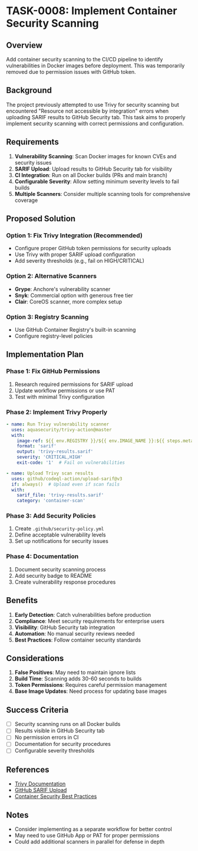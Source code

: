 # TASK-0008: Implement Container Security Scanning

## Overview

Add container security scanning to the CI/CD pipeline to identify vulnerabilities in Docker images before deployment. This was temporarily removed due to permission issues with GitHub token.

## Background

The project previously attempted to use Trivy for security scanning but encountered "Resource not accessible by integration" errors when uploading SARIF results to GitHub Security tab. This task aims to properly implement security scanning with correct permissions and configuration.

## Requirements

1. **Vulnerability Scanning**: Scan Docker images for known CVEs and security issues
2. **SARIF Upload**: Upload results to GitHub Security tab for visibility
3. **CI Integration**: Run on all Docker builds (PRs and main branch)
4. **Configurable Severity**: Allow setting minimum severity levels to fail builds
5. **Multiple Scanners**: Consider multiple scanning tools for comprehensive coverage

## Proposed Solution

### Option 1: Fix Trivy Integration (Recommended)
- Configure proper GitHub token permissions for security uploads
- Use Trivy with proper SARIF upload configuration
- Add severity thresholds (e.g., fail on HIGH/CRITICAL)

### Option 2: Alternative Scanners
- **Grype**: Anchore's vulnerability scanner
- **Snyk**: Commercial option with generous free tier
- **Clair**: CoreOS scanner, more complex setup

### Option 3: Registry Scanning
- Use GitHub Container Registry's built-in scanning
- Configure registry-level policies

## Implementation Plan

### Phase 1: Fix GitHub Permissions
1. Research required permissions for SARIF upload
2. Update workflow permissions or use PAT
3. Test with minimal Trivy configuration

### Phase 2: Implement Trivy Properly
```yaml
- name: Run Trivy vulnerability scanner
  uses: aquasecurity/trivy-action@master
  with:
    image-ref: ${{ env.REGISTRY }}/${{ env.IMAGE_NAME }}:${{ steps.meta.outputs.tags }}
    format: 'sarif'
    output: 'trivy-results.sarif'
    severity: 'CRITICAL,HIGH'
    exit-code: '1'  # Fail on vulnerabilities

- name: Upload Trivy scan results
  uses: github/codeql-action/upload-sarif@v3
  if: always()  # Upload even if scan fails
  with:
    sarif_file: 'trivy-results.sarif'
    category: 'container-scan'
```

### Phase 3: Add Security Policies
1. Create `.github/security-policy.yml`
2. Define acceptable vulnerability levels
3. Set up notifications for security issues

### Phase 4: Documentation
1. Document security scanning process
2. Add security badge to README
3. Create vulnerability response procedures

## Benefits

1. **Early Detection**: Catch vulnerabilities before production
2. **Compliance**: Meet security requirements for enterprise users
3. **Visibility**: GitHub Security tab integration
4. **Automation**: No manual security reviews needed
5. **Best Practices**: Follow container security standards

## Considerations

1. **False Positives**: May need to maintain ignore lists
2. **Build Time**: Scanning adds 30-60 seconds to builds
3. **Token Permissions**: Requires careful permission management
4. **Base Image Updates**: Need process for updating base images

## Success Criteria

- [ ] Security scanning runs on all Docker builds
- [ ] Results visible in GitHub Security tab
- [ ] No permission errors in CI
- [ ] Documentation for security procedures
- [ ] Configurable severity thresholds

## References

- [Trivy Documentation](https://aquasecurity.github.io/trivy/)
- [GitHub SARIF Upload](https://docs.github.com/en/code-security/code-scanning/integrating-with-code-scanning/uploading-a-sarif-file-to-github)
- [Container Security Best Practices](https://docs.docker.com/develop/security-best-practices/)

## Notes

- Consider implementing as a separate workflow for better control
- May need to use GitHub App or PAT for proper permissions
- Could add additional scanners in parallel for defense in depth